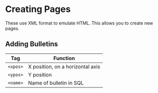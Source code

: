 # Creating Pages

These use XML format to emulate HTML. This allows you to create new pages.

## Adding Bulletins

| Tag     | Function                                |
|---------|-----------------------------------------|
| `<xpos>` | X position, on a horizontal axis        |
| `<ypos>` | Y position                               |
| `<name>` | Name of bulletin in SQL                 |
